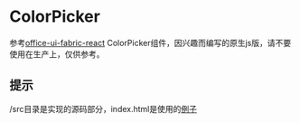 # ColorPicker
参考[office-ui-fabric-react](https://www.runoob.com) ColorPicker组件，因兴趣而编写的原生js版，请不要使用在生产上，仅供参考。


## 提示
/src目录是实现的源码部分，index.html是使用的[例子](https://jzz2649.github.io/ColorPicker/)